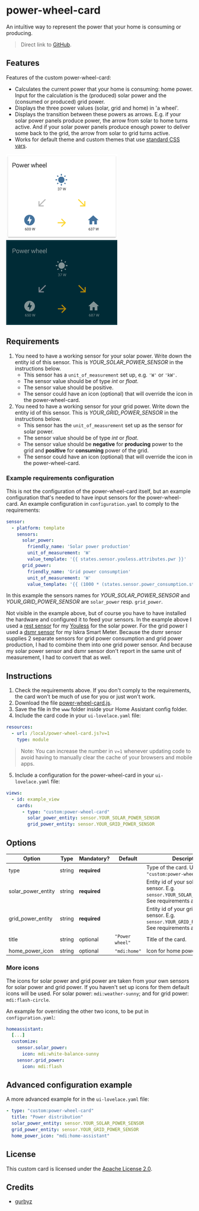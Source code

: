 power-wheel-card
====

An intuïtive way to represent the power that your home is consuming or producing.
> Direct link to [GitHub](https://github.com/gurbyz/custom-cards-lovelace/tree/master/power-wheel-card).

## Features
Features of the custom power-wheel-card:
* Calculates the current power that your home is consuming: home power.
  Input for the calculation is the (produced) solar power and the (consumed or produced) grid power.
* Displays the three power values (solar, grid and home) in 'a wheel'.
* Displays the transition between these powers as arrows.
  E.g. if your solar power panels produce power, the arrow from solar to home turns active.
  And if your solar power panels produce enough power to deliver some back to the grid, the arrow from solar to grid turns active.
* Works for default theme and custom themes that use [standard CSS vars](https://github.com/home-assistant/home-assistant-polymer/blob/master/src/resources/ha-style.js).

![example1](./example-card.gif "The power-wheel-card in Default theme")
![example2](./example-card-dark.gif "The power-wheel-card in a random dark theme")

## Requirements
1. You need to have a working sensor for your solar power. Write down the entity id of this sensor. This is *YOUR_SOLAR_POWER_SENSOR* in the instructions below.
    - This sensor has a `unit_of_measurement` set up, e.g. `'W'` or `'kW'`.
    - The sensor value should be of type *int* or *float*.
    - The sensor value should be positive.
    - The sensor could have an icon (optional) that will override the icon in the power-wheel-card.
1. You need to have a working sensor for your grid power. Write down the entity id of this sensor. This is *YOUR_GRID_POWER_SENSOR* in the instructions below.
    - This sensor has the `unit_of_measurement` set up as the sensor for solar power.
    - The sensor value should be of type *int* or *float*.
    - The sensor value should be **negative** for **producing** power to the grid and **positive** for **consuming** power of the grid.
    - The sensor could have an icon (optional) that will override the icon in the power-wheel-card.

### Example requirements configuration
This is not the configuration of the power-wheel-card itself, but an example configuration that's needed to have input sensors for the power-wheel-card.
An example configuration in `configuration.yaml` to comply to the requirements:

```yaml
sensor:
  - platform: template
    sensors:
      solar_power:
        friendly_name: 'Solar power production'
        unit_of_measurement: 'W'
        value_template: '{{ states.sensor.youless.attributes.pwr }}'
      grid_power:
        friendly_name: 'Grid power consumption'
        unit_of_measurement: 'W'
        value_template: '{{ (1000 * (states.sensor.power_consumption.state | float - states.sensor.power_production.state | float)) | int }}'
```

In this example the sensors names for *YOUR_SOLAR_POWER_SENSOR* and *YOUR_GRID_POWER_SENSOR* are `solar_power` resp. `grid_power`.

Not visible in the example above, but of course you have to have installed the hardware and configured it to feed your sensors.
In the example above I used a [rest sensor](https://www.home-assistant.io/components/sensor.rest/) for my [Youless](http://youless.nl/winkel/product/ls120.html) for the solar power.
For the grid power I used a [dsmr sensor](https://www.home-assistant.io/components/sensor.dsmr/) for my Iskra Smart Meter.
Because the dsmr sensor supplies 2 separate sensors for grid power consumption and grid power production, I had to combine them into one grid power sensor.
And because my solar power sensor and dsmr sensor don't report in the same unit of measurement, I had to convert that as well.

## Instructions
1. Check the requirements above. If you don't comply to the requirements, the card won't be much of use for you or just won't work.
1. Download the file [power-wheel-card.js](https://raw.githubusercontent.com/gurbyz/custom-cards-lovelace/master/power-wheel-card/power-wheel-card.js).
1. Save the file in the `www` folder inside your Home Assistant config folder.
1. Include the card code in your `ui-lovelace.yaml` file:

```yaml
resources:
  - url: /local/power-wheel-card.js?v=1
    type: module
```

> Note: You can increase the number in `v=1` whenever updating code to avoid having to manually clear the cache of your browsers and mobile apps.

5. Include a configuration for the power-wheel-card in your `ui-lovelace.yaml` file:

```yaml
views:
  - id: example_view
    cards:
      - type: "custom:power-wheel-card"
        solar_power_entity: sensor.YOUR_SOLAR_POWER_SENSOR
        grid_power_entity: sensor.YOUR_GRID_POWER_SENSOR
```

## Options

| Option | Type | Mandatory? | Default | Description |
|--------|------|------------|---------|-------------|
|type|string|**required**||Type of the card. Use `"custom:power-wheel-card"`.|
|solar_power_entity|string|**required**||Entity id of your solar power sensor. E.g. `sensor.YOUR_SOLAR_POWER_SENSOR`. See requirements above.|
|grid_power_entity|string|**required**||Entity id of your grid power sensor. E.g. `sensor.YOUR_GRID_POWER_SENSOR`. See requirements above.|
|title|string|optional|`"Power wheel"`|Title of the card.|
|home_power_icon|string|optional|`"mdi:home"`|Icon for home power.|

### More icons
The icons for solar power and grid power are taken from your own sensors for solar power and grid power.
If you haven't set up icons for them default icons will be used. For solar power: `mdi:weather-sunny`; and for grid power: `mdi:flash-circle`.

An example for overriding the other two icons, to be put in `configuration.yaml`:

```yaml
homeassistant:
  [...]
  customize:
    sensor.solar_power:
      icon: mdi:white-balance-sunny
    sensor.grid_power:
      icon: mdi:flash
```

## Advanced configuration example
A more advanced example for in the `ui-lovelace.yaml` file:
```yaml
- type: "custom:power-wheel-card"
  title: "Power distribution"
  solar_power_entity: sensor.YOUR_SOLAR_POWER_SENSOR
  grid_power_entity: sensor.YOUR_GRID_POWER_SENSOR
  home_power_icon: "mdi:home-assistant"
```

## License
This custom card is licensed under the [Apache License 2.0](https://github.com/gurbyz/custom-cards-lovelace/blob/master/LICENSE).

## Credits
* [gurbyz](https://github.com/gurbyz)